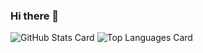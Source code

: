### Hi there 👋

![GitHub Stats Card](https://github-readme-stats.vercel.app/api?username=kinari321)
![Top Languages Card](https://github-readme-stats.vercel.app/api/top-langs/?username=kinari321)


<!--
**kinari321/kinari321** is a ✨ _special_ ✨ repository because its `README.md` (this file) appears on your GitHub profile.

Here are some ideas to get you started:

- 🔭 I’m currently working on ...
- 🌱 I’m currently learning ...
- 👯 I’m looking to collaborate on ...
- 🤔 I’m looking for help with ...
- 💬 Ask me about ...
- 📫 How to reach me: ...
- 😄 Pronouns: ...
- ⚡ Fun fact: ...
-->
